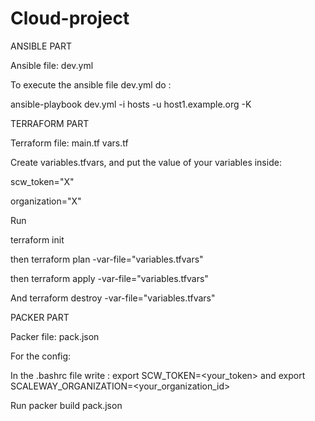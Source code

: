 # Cloud-project

ANSIBLE PART

Ansible file: dev.yml

To execute the ansible file dev.yml do :

ansible-playbook dev.yml -i hosts -u host1.example.org -K


TERRAFORM PART

Terraform file: main.tf vars.tf

Create variables.tfvars, and put the value of your variables inside:

scw_token="X"

organization="X"

Run

terraform init

then terraform plan -var-file="variables.tfvars"

then terraform apply -var-file="variables.tfvars"

And terraform destroy -var-file="variables.tfvars"


PACKER PART

Packer file: pack.json

For the config:
  
  In the .bashrc file write : export SCW_TOKEN=<your_token> and export SCALEWAY_ORGANIZATION=<your_organization_id>
  
  Run packer build pack.json

